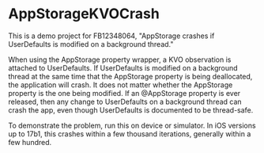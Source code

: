 #  AppStorageKVOCrash

This is a demo project for FB12348064, "AppStorage crashes if UserDefaults is modified on a background thread."

When using the AppStorage property wrapper, a KVO observation is attached to UserDefaults. If UserDefaults is
modified on a background thread at the same time that the AppStorage property is being deallocated, the 
application will crash. It does not matter whether the AppStorage property is the one being modified. If an
@AppStorage property is ever released, then any change to UserDefaults on a background thread can crash the
app, even though UserDefaults is documented to be thread-safe.

To demonstrate the problem, run this on device or simulator. In iOS versions up to 17b1, this crashes within
a few thousand iterations, generally within a few hundred.

